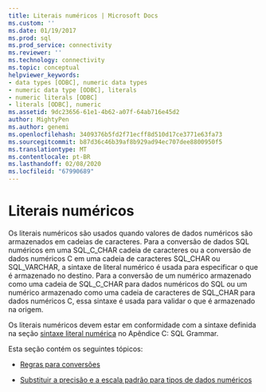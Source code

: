 ```yaml
---
title: Literais numéricos | Microsoft Docs
ms.custom: ''
ms.date: 01/19/2017
ms.prod: sql
ms.prod_service: connectivity
ms.reviewer: ''
ms.technology: connectivity
ms.topic: conceptual
helpviewer_keywords:
- data types [ODBC], numeric data types
- numeric data type [ODBC], literals
- numeric literals [ODBC]
- literals [ODBC], numeric
ms.assetid: 9dc23656-61e1-4b62-a07f-64ab716e45d2
author: MightyPen
ms.author: genemi
ms.openlocfilehash: 3409376b5fd2f71ecff8d510d17ce3771e63fa73
ms.sourcegitcommit: b87d36c46b39af8b929ad94ec707dee8800950f5
ms.translationtype: MT
ms.contentlocale: pt-BR
ms.lasthandoff: 02/08/2020
ms.locfileid: "67990689"
---
```

# <a name="numeric-literals"></a>Literais numéricos
Os literais numéricos são usados quando valores de dados numéricos são armazenados em cadeias de caracteres. Para a conversão de dados SQL numéricos em uma SQL_C_CHAR cadeia de caracteres ou a conversão de dados numéricos C em uma cadeia de caracteres SQL_CHAR ou SQL_VARCHAR, a sintaxe de literal numérico é usada para especificar o que é armazenado no destino. Para a conversão de um numérico armazenado como uma cadeia de SQL_C_CHAR para dados numéricos do SQL ou um numérico armazenado como uma cadeia de caracteres de SQL_CHAR para dados numéricos C, essa sintaxe é usada para validar o que é armazenado na origem.  
  
 Os literais numéricos devem estar em conformidade com a sintaxe definida na seção [sintaxe literal numérica](../../../odbc/reference/appendixes/numeric-literal-syntax.md) no Apêndice C: SQL Grammar.  
  
 Esta seção contém os seguintes tópicos:  
  
-   [Regras para conversões](../../../odbc/reference/appendixes/rules-for-conversions.md)  
  
-   [Substituir a precisão e a escala padrão para tipos de dados numéricos](../../../odbc/reference/appendixes/overriding-default-precision-and-scale-for-numeric-data-types.md)

